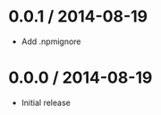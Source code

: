 
0.0.1 / 2014-08-19
==================

  * Add .npmignore

0.0.0 / 2014-08-19
==================

  * Initial release
